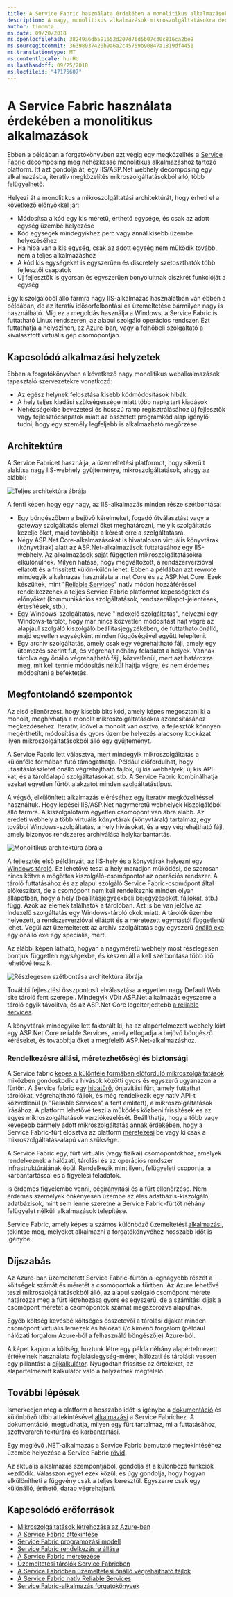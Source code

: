 ```yaml
---
title: A Service Fabric használata érdekében a monolitikus alkalmazások
description: A nagy, monolitikus alkalmazások mikroszolgáltatásokra decomposing forgatókönyv
author: timomta
ms.date: 09/20/2018
ms.openlocfilehash: 38249a6db591652d207d76d5b07c30c816ca2be9
ms.sourcegitcommit: 36398937420b9a6a2c45759b90847a1819df4451
ms.translationtype: MT
ms.contentlocale: hu-HU
ms.lasthandoff: 09/25/2018
ms.locfileid: "47175607"
---
```

# <a name="using-service-fabric-to-break-up-monolithic-applications"></a>A Service Fabric használata érdekében a monolitikus alkalmazások

Ebben a példában a forgatókönyvben azt végig egy megközelítés a [Service Fabric](/azure/service-fabric/service-fabric-overview) decomposing meg nehézkessé monolitikus alkalmazáshoz tartozó platform.  Itt azt gondolja át, egy IIS/ASP.Net webhely decomposing egy alkalmazásba, iteratív megközelítés mikroszolgáltatásokból álló, több felügyelhető.

Helyezi át a monolitikus a mikroszolgáltatási architektúrát, hogy érheti el a következő előnyökkel jár:

- Módosítsa a kód egy kis méretű, érthető egysége, és csak az adott egység üzembe helyezése
- Kód egységek mindegyikhez perc vagy annál kisebb üzembe helyezéséhez
- Ha hiba van a kis egység, csak az adott egység nem működik tovább, nem a teljes alkalmazáshoz
- A kód kis egységeket is egyszerűen és discretely szétoszthatók több fejlesztői csapatok
- Új fejlesztők is gyorsan és egyszerűen bonyolultnak diszkrét funkcióját a egység

Egy kiszolgálóból álló farmra nagy IIS-alkalmazás használatban van ebben a példában, de az iteratív idősorfelbontási és üzemeltetése bármilyen nagy is használható. Míg ez a megoldás használja a Windows, a Service Fabric is futtatható Linux rendszeren, az alapul szolgáló operációs rendszer. Ezt futtathatja a helyszínen, az Azure-ban, vagy a felhőbeli szolgáltató a kiválasztott virtuális gép csomópontján.

## <a name="related-use-cases"></a>Kapcsolódó alkalmazási helyzetek

Ebben a forgatókönyvben a következő nagy monolitikus webalkalmazások tapasztaló szervezetekre vonatkozó:

- Az egész helynek felosztása kisebb kódmódosítások hibák
- A hely teljes kiadási szükségessége miatt több napig tart kiadások
- Nehézségekbe bevezetési és hosszú ramp regisztrálásához új fejlesztők vagy fejlesztőcsapatok miatt az összetett programkód alap igénylő tudni, hogy egy személy legfeljebb is alkalmazható megőrzése

## <a name="architecture"></a>Architektúra

A Service Fabricet használja, a üzemeltetési platformot, hogy sikerült alakítsa nagy IIS-webhely gyűjteménye, mikroszolgáltatások, ahogy az alábbi:

![Teljes architektúra ábrája](./media/service-fabric-microservices/service-fabric-complete.png)

A fenti képen hogy egy nagy, az IIS-alkalmazás minden része szétbontása:

- Egy böngészőben a bejövő kérelmeket, fogadó útválasztást vagy a gateway szolgáltatás elemzi őket meghatározni, melyik szolgáltatás kezelje őket, majd továbbítja a kérést erre a szolgáltatásra.
- Négy ASP.Net Core-alkalmazásokat is hivatalosan virtuális könyvtárak (könyvtárak) alatt az ASP.Net-alkalmazások futtatásához egy IIS-webhely. Az alkalmazások saját független mikroszolgáltatásokra elkülönülnek. Milyen hatása, hogy megváltozott, a rendszerverzióval ellátott és a frissített külön-külön lehet. Ebben a példában azt rewrote mindegyik alkalmazás használata a .net Core és az ASP.Net Core. Ezek készültek, mint "[Reliable Services](/azure/service-fabric/service-fabric-reliable-services-introduction)" natív módon hozzáféréssel rendelkezzenek a teljes Service Fabric platformot képességeket és előnyöket (kommunikációs szolgáltatások, rendszerállapot-jelentések, értesítések, stb.).
- Egy Windows-szolgáltatás, neve "Indexelő szolgáltatás", helyezni egy Windows-tárolót, hogy már nincs közvetlen módosítást hajt végre az alapjául szolgáló kiszolgáló beállításjegyzékében, de futtatható önálló, majd egyetlen egységként minden függőségével együtt telepíteni.
- Egy archív szolgáltatás, amely csak egy végrehajtható fájl, amely egy ütemezés szerint fut, és végrehajt néhány feladatot a helyek. Vannak tárolva egy önálló végrehajtható fájl, közvetlenül, mert azt határozza meg, mit kell tennie módosítás nélkül hajtja végre, és nem érdemes módosítani a befektetés.

## <a name="considerations"></a>Megfontolandó szempontok

Az első ellenőrzést, hogy kisebb bits kód, amely képes megosztani ki a monolit, meghívhatja a monolit mikroszolgáltatásokra azonosításához megkezdéséhez. Iteratív, idővel a monolit van osztva, a fejlesztők könnyen megérthetik, módosítása és gyors üzembe helyezés alacsony kockázat ilyen mikroszolgáltatásokból álló egy gyűjteményt.

A Service Fabric lett választva, mert mindegyik mikroszolgáltatás a különféle formában futó támogathatja. Például előfordulhat, hogy utasításkészletet önálló végrehajtható fájlok, új kis webhelyek, új kis API-kat, és a tárolóalapú szolgáltatásokat, stb. A Service Fabric kombinálhatja ezeket egyetlen fürtöt alakzatot minden szolgáltatástípus.

A végső, elkülönített alkalmazás eléréséhez egy iteratív megközelítéssel használtuk. Hogy lépései IIS/ASP.Net nagyméretű webhelyek kiszolgálóból álló farmra. A kiszolgálófarm egyetlen csomópont van ábra alább. Az eredeti webhely a több virtuális könyvtárak (könyvtárak) tartalmaz, egy további Windows-szolgáltatás, a hely hívásokat, és a egy végrehajtható fájl, amely bizonyos rendszeres archiválása helykarbantartás.

![Monolitikus architektúra ábrája](./media/service-fabric-microservices/service-fabric-monolith.png)

A fejlesztés első példányát, az IIS-hely és a könyvtárak helyezni egy [Windows tároló](/azure/service-fabric/service-fabric-containers-overview). Ez lehetővé teszi a hely maradjon működési, de szorosan nincs kötve a mögöttes kiszolgáló-csomópontot az operációs rendszer. A tároló futtatásához és az alapul szolgáló Service Fabric-csomópont által előkészített, de a csomópont nem kell rendelkeznie minden olyan állapotban, hogy a hely (beállításjegyzékbeli bejegyzéseket, fájlokat, stb.) függ. Azok az elemek találhatók a tárolóban. Azt is be van jelölve az Indexelő szolgáltatás egy Windows-tároló okok miatt. A tárolók üzembe helyezett, a rendszerverzióval ellátott és a méretezett egymástól függetlenül lehet. Végül azt üzemeltetett az archív szolgáltatás egy egyszerű [önálló exe](/azure/service-fabric/service-fabric-guest-executables-introduction) egy önálló exe egy speciális, mert.

Az alábbi képen látható, hogyan a nagyméretű webhely most részlegesen bontjuk független egységekbe, és készen áll a kell szétbontása több idő lehetővé teszik.

![Részlegesen szétbontása architektúra ábrája](./media/service-fabric-microservices/service-fabric-midway.png)

További fejlesztési összpontosít elválasztása a egyetlen nagy Default Web site tároló fent szerepel. Mindegyik VDir ASP.Net alkalmazás egyszerre a tároló egyik távolítva, és az ASP.Net Core legelterjedtebb [a reliable services](/azure/service-fabric/service-fabric-reliable-services-introduction).

A könyvtárak mindegyike lett faktorált ki, ha az alapértelmezett webhely kiírt egy ASP.Net Core reliable Services, amely elfogadja a bejövő böngésző kéréseket, és továbbítja őket a megfelelő ASP.Net-alkalmazáshoz.

### <a name="availability-scalability-and-security"></a>Rendelkezésre állási, méretezhetőségi és biztonsági

A Service fabric [képes a különféle formában előforduló mikroszolgáltatások](/azure/service-fabric/service-fabric-choose-framework) miközben gondoskodik a hívások közötti gyors és egyszerű ugyanazon a fürtön. A Service fabric egy [hibatűrő](/azure/service-fabric/service-fabric-availability-services), önjavítási fürt, amely futtathat tárolókat, végrehajtható fájlok, és még rendelkezik egy natív API-t közvetlenül (a "Reliable Services" a fent említett), a mikroszolgáltatások írásához. A platform lehetővé teszi a működés közbeni frissítések és az egyes mikroszolgáltatások verziókezelését. Beállíthatja, hogy a több vagy kevesebb bármely adott mikroszolgáltatás annak érdekében, hogy a Service Fabric-fürt elosztva az platform [méretezési](/azure/service-fabric/service-fabric-concepts-scalability) be vagy ki csak a mikroszolgáltatás-alapú van szüksége.

A Service Fabric egy, fürt virtuális (vagy fizikai) csomópontokhoz, amelyek rendelkeznek a hálózati, tárolási és az operációs rendszer infrastruktúrájának épül. Rendelkezik mint ilyen, felügyeleti csoportja, a karbantartással és a figyelési feladatok.

Is érdemes figyelembe venni, cégirányítási és a fürt ellenőrzése. Nem érdemes személyek önkényesen üzembe az éles adatbázis-kiszolgáló, adatbázisok, mint sem lenne szeretné a Service Fabric-fürtöt néhány felügyelet nélküli alkalmazások telepítése.

Service Fabric, amely képes a számos különböző üzemeltetési [alkalmazási](/azure/service-fabric/service-fabric-application-scenarios), tekintse meg, melyeket alkalmazni a forgatókönyvéhez hosszabb időt is igénybe.

## <a name="pricing"></a>Díjszabás

Az Azure-ban üzemeltetett Service Fabric-fürtön a legnagyobb részét a költségek számát és méretét a csomópontok a fürtben. Az Azure lehetővé teszi mikroszolgáltatásokból álló, az alapul szolgáló csomópont mérete határozza meg a fürt létrehozása gyors és egyszerű, de a számítási díjak a csomópont méretét a csomópontok számát megszorozva alapulnak.

Egyéb költség kevésbé költséges összetevői a tárolási díjakat minden csomópont virtuális lemezek és hálózati i/o kimenő forgalom (például hálózati forgalom Azure-ból a felhasználó böngészője) Azure-ból.

A képet kapjon a költség, hoztunk létre egy példa néhány alapértelmezett értékeinek használata foglalásiegység-méret, hálózati és tárolási: vessen egy pillantást a [díjkalkulátor](https://azure.com/e/52dea096e5844d5495a7b22a9b2ccdde). Nyugodtan frissítse az értékeket, az alapértelmezett kalkulátor való a helyzetnek megfelelő.

## <a name="next-steps"></a>További lépések

Ismerkedjen meg a platform a hosszabb időt is igénybe a [dokumentáció](/azure/service-fabric/service-fabric-overview) és különböző több áttekintésével [alkalmazási](/azure/service-fabric/service-fabric-application-scenarios) a Service Fabrichez. A dokumentáció, megtudhatja, milyen egy fürt tartalmaz, mi a futtatásához, szoftverarchitektúrára és karbantartási.

Egy meglévő .NET-alkalmazás a Service Fabric bemutató megtekintéséhez üzembe helyezése a Service Fabric [rövid](/azure/service-fabric/service-fabric-quickstart-dotnet).

Az aktuális alkalmazás szempontjából, gondolja át a különböző funkciók kezdődik. Válasszon egyet ezek közül, és úgy gondolja, hogy hogyan elkülönítheti a függvény csak a teljes keresztül. Egyszerre csak egy különálló, érthető, darab végrehajtani.

## <a name="related-resources"></a>Kapcsolódó erőforrások

- [Mikroszolgáltatások létrehozása az Azure-ban](/azure/architecture/microservices/)
- [A Service Fabric áttekintése](/azure/service-fabric/service-fabric-overview)
- [Service Fabric programozási modell](/azure/service-fabric/service-fabric-choose-framework)
- [Service Fabric rendelkezésre állása](/azure/service-fabric/service-fabric-availability-services)
- [A Service Fabric méretezése](/azure/service-fabric/service-fabric-concepts-scalability)
- [Üzemeltetési tárolók Service Fabricben](/azure/service-fabric/service-fabric-containers-overview)
- [A Service Fabricben üzemeltetési önálló végrehajtható fájlok](/azure/service-fabric/service-fabric-guest-executables-introduction)
- [A Service Fabric natív Reliable Services](/azure/service-fabric/service-fabric-reliable-services-introduction)
- [Service Fabric-alkalmazás forgatókönyvek](/azure/service-fabric/service-fabric-application-scenarios)